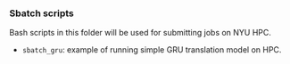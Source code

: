 ### Sbatch scripts

Bash scripts in this folder will be used for submitting jobs
on NYU HPC. 

- `sbatch_gru`: example of running simple GRU translation model on HPC.

